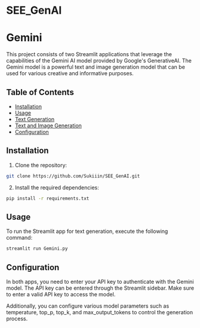 # SEE_GenAI


# Gemini

This project consists of two Streamlit applications that leverage the capabilities of the Gemini AI model provided by Google's GenerativeAI. The Gemini model is a powerful text and image generation model that can be used for various creative and informative purposes.

## Table of Contents
  - [Installation](#installation)
  - [Usage](#usage)
  - [Text Generation](#text-generation)
  - [Text and Image Generation](#text-and-image-generation)
  - [Configuration](#configuration)
## Installation

1. Clone the repository:

```bash
git clone https://github.com/Sukiiin/SEE_GenAI.git
```

2. Install the required dependencies:

```bash
pip install -r requirements.txt
```

## Usage
To run the Streamlit app for text generation, execute the following command:

```bash
streamlit run Gemini.py
```

## Configuration

In both apps, you need to enter your API key to authenticate with the Gemini model. The API key can be entered through the Streamlit sidebar. Make sure to enter a valid API key to access the model.

Additionally, you can configure various model parameters such as temperature, top_p, top_k, and max_output_tokens to control the generation process.
